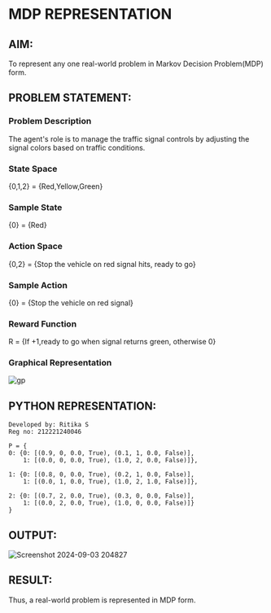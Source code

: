 # MDP REPRESENTATION

## AIM:
To represent any one real-world problem in Markov Decision Problem(MDP) form.

## PROBLEM STATEMENT:

### Problem Description
The agent's role is to manage the traffic signal controls by adjusting the signal colors based on traffic conditions.

### State Space
{0,1,2} = {Red,Yellow,Green}

### Sample State
{0} = {Red}

### Action Space
{0,2} = {Stop the vehicle on red signal hits, ready to go} 

### Sample Action
{0} = {Stop the vehicle on red signal}

### Reward Function
R = {If +1,ready to go when signal returns green, otherwise 0}

### Graphical Representation
![gp](https://github.com/user-attachments/assets/460bb76e-7a44-46d1-9912-4ec994f59506)


## PYTHON REPRESENTATION:
```
Developed by: Ritika S
Reg no: 212221240046
```
```
P = {
0: {0: [(0.9, 0, 0.0, True), (0.1, 1, 0.0, False)],  
    1: [(0.0, 0, 0.0, True), (1.0, 2, 0.0, False)]},

1: {0: [(0.8, 0, 0.0, True), (0.2, 1, 0.0, False)],  
    1: [(0.0, 1, 0.0, True), (1.0, 2, 1.0, False)]},

2: {0: [(0.7, 2, 0.0, True), (0.3, 0, 0.0, False)],  
    1: [(0.0, 2, 0.0, True), (1.0, 0, 0.0, False)]}
}

```

## OUTPUT:
![Screenshot 2024-09-03 204827](https://github.com/user-attachments/assets/f923a5f4-d780-4ddf-83e6-8e0839b90574)


## RESULT:
Thus, a real-world problem is represented in MDP form.


